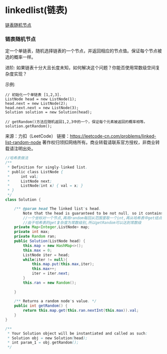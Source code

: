 # linkedlist(链表)
[链表随机节点](#1)
<h3 id="1">链表随机节点</h3>
定一个单链表，随机选择链表的一个节点，并返回相应的节点值。保证每个节点被选的概率一样。

进阶:
如果链表十分大且长度未知，如何解决这个问题？你能否使用常数级空间复杂度实现？

示例:
```
// 初始化一个单链表 [1,2,3].
ListNode head = new ListNode(1);
head.next = new ListNode(2);
head.next.next = new ListNode(3);
Solution solution = new Solution(head);

// getRandom()方法应随机返回1,2,3中的一个，保证每个元素被返回的概率相等。
solution.getRandom();
```
来源：力扣（LeetCode）
链接：https://leetcode-cn.com/problems/linked-list-random-node
著作权归领扣网络所有。商业转载请联系官方授权，非商业转载请注明出处。
```Java
//哈希表做法
/**
 * Definition for singly-linked list.
 * public class ListNode {
 *     int val;
 *     ListNode next;
 *     ListNode(int x) { val = x; }
 * }
 */
class Solution {

    /** @param head The linked list's head.
        Note that the head is guaranteed to be not null, so it contains at least one node. */
        //一个坐标对一个节点,再用random每回从范围里取一个int,再从哈希表中get结点
        //由于哈希表的get复杂度为常数级别,所以getRandom可以达到常数级
    private Map<Integer,ListNode> map;
    private int max;
    private Random ran;
    public Solution(ListNode head) {
        this.map = new HashMap<>();
        this.max = 0;
        ListNode iter = head;
        while(iter != null){
            this.map.put(this.max,iter);
            this.max++;
            iter = iter.next;
        }
        this.ran = new Random();
        
    }
    
    /** Returns a random node's value. */
    public int getRandom() {
        return this.map.get(this.ran.nextInt(this.max)).val;
    }
}

/**
 * Your Solution object will be instantiated and called as such:
 * Solution obj = new Solution(head);
 * int param_1 = obj.getRandom();
 */
```